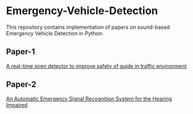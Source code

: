 # Emergency-Vehicle-Detection
This repository contains implementation of papers on sound-based Emergency Vehicle Detection in Python.  

## Paper-1
[A real-time siren detector to improve safety of guide in traffic environment](https://ieeexplore.ieee.org/document/7080691/)

## Paper-2
[An Automatic Emergency Signal Recognition System for the Hearing Impaired](https://ieeexplore.ieee.org/document/4041054/)


